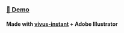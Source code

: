 <h3><a href="https://themiu.github.io/svg-animate-and-scroll-trigger-test/"> 🔗 Demo</a></h3>
<h4>Made with <a href="https://maxwellito.github.io/vivus-instant/">vivus-instant</a> + Adobe Illustrator</h4>
